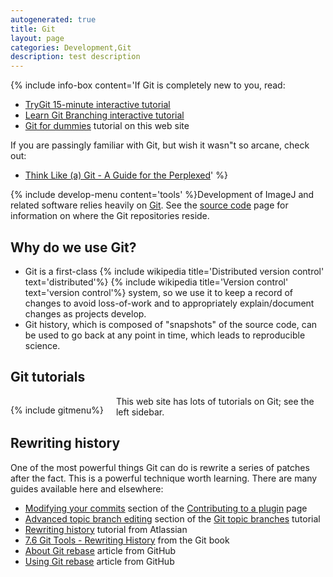```yaml
---
autogenerated: true
title: Git
layout: page
categories: Development,Git
description: test description
---
```


{% include info-box content='If Git is completely new to you, read:

-   [TryGit 15-minute interactive tutorial](https://try.github.io/)
-   [Learn Git Branching interactive tutorial](http://pcottle.github.io/learnGitBranching/)
-   [Git for dummies](Git_for_dummies) tutorial on this web site

If you are passingly familiar with Git, but wish it wasn"t so arcane, check out:

-   [Think Like (a) Git - A Guide for the Perplexed](http://think-like-a-git.net/)' %}

{% include develop-menu content='tools' %}Development of ImageJ and related software relies heavily on [Git](http://git-scm.com/). See the [source code](Source_code) page for information on where the Git repositories reside.

Why do we use Git?
------------------

-   Git is a first-class {% include wikipedia title='Distributed version control' text='distributed'%} {% include wikipedia title='Version control' text='version control'%} system, so we use it to keep a record of changes to avoid loss-of-work and to appropriately explain/document changes as projects develop.
-   Git history, which is composed of "snapshots" of the source code, can be used to go back at any point in time, which leads to reproducible science.

Git tutorials
-------------

<div style="float: left; padding-right: 20px">

{% include gitmenu%}


</div>

This web site has lots of tutorials on Git; see the left sidebar.

Rewriting history
-----------------

One of the most powerful things Git can do is rewrite a series of patches after the fact. This is a powerful technique worth learning. There are many guides available here and elsewhere:



* [Modifying your commits](How_to_contribute_to_an_existing_plugin_or_library#Modifying_your_commits) section of the [Contributing to a plugin](How_to_contribute_to_an_existing_plugin_or_library) page
*   [Advanced topic branch editing](Git_topic_branches#Advanced_topic_branch_editing_.28AKA_rebase_on_drugs.29) section of the [Git topic branches](Git_topic_branches) tutorial
*   [Rewriting history](https://www.atlassian.com/git/tutorials/rewriting-history/) tutorial from Atlassian
*   [7.6 Git Tools - Rewriting History](https://git-scm.com/book/en/v2/Git-Tools-Rewriting-History) from the Git book
*   [About Git rebase](https://help.github.com/articles/about-git-rebase/) article from GitHub
*   [Using Git rebase](https://help.github.com/articles/using-git-rebase/) article from GitHub

